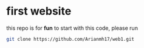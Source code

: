 # first website
this repo is for **fun** 
to start with this code, please run
```sh
git clone https://github.com/Arianmh17/web1.git
```